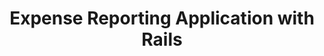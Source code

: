 ---
title: Expense Reporting Application with Rails
description: Code for Controllers in Rails Expense Reporting Application
tags:
    - ruby
    - rails
    - rails-controllers-code
---